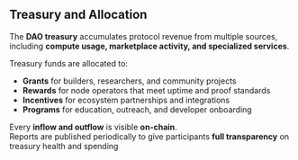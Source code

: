 ## Treasury and Allocation

The **DAO treasury** accumulates protocol revenue from multiple sources, including **compute usage, marketplace activity, and specialized services**.  

Treasury funds are allocated to:

- **Grants** for builders, researchers, and community projects  
- **Rewards** for node operators that meet uptime and proof standards  
- **Incentives** for ecosystem partnerships and integrations  
- **Programs** for education, outreach, and developer onboarding  

Every **inflow and outflow** is visible **on-chain**.  
Reports are published periodically to give participants **full transparency** on treasury health and spending  
